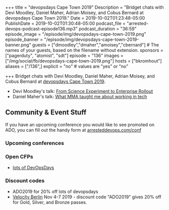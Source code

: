 +++
title = "devopsdays Cape Town 2019"
Description = "Bridget chats with Devi Moodley, Daniel Maher, Adrian Moisey, and Cobus Bernard at devopsdays Cape Town 2019."
Date = 2019-10-02T01:23:48-05:00
PublishDate = 2019-10-02T01:30:48-05:00
podcast_file = "arrested-devops-podcast-episode136.mp3"
podcast_duration = "36:59"
episode_image = "/episode/img/devopsdays-cape-town-2019.png"
episode_banner = "/episode/img/devopsdays-cape-town-2019-banner.png"
guests = ["dmoodley","dmaher","amoisey","cbernard"] # The names of your guests, based on the filename without extension.
sponsors = ["pagerduty", "atomist", "sdt"]
episode = "136"
images = ["/img/social/fb/devopsdays-cape-town-2019.png"]
hosts = ["bkromhout"]
aliases = ["/136",]
explicit = "no" # values are "yes" or "no"


+++
Bridget chats with Devi Moodley, Daniel Maher, Adrian Moisey, and Cobus Bernard at [devopsdays Cape Town 2019](https://www.devopsdays.org/events/2019-cape-town/welcome/).

- Devi Moodley's talk: [From Science Experiment to Enterprise Rollout](https://devopsdays.org/events/2019-cape-town/program/devi-moodley)
- Daniel Maher's talk: [What MMA taught me about working in tech](https://devopsdays.org/events/2019-cape-town/program/daniel-maher/)

## Community & Event Stuff

If you have an upcoming conference you would like to see promoted on ADO, you can fill out the handy form at [arresteddevops.com/conf](https://arresteddevops.com/conf)

### Upcoming conferences

### Open CFPs

- [lots of DevOpsDays](https://devopsdays.org/speaking)

### Discount codes
- ADO2019 for 20% off lots of devopsdays
- [Velocity Berlin](https://conferences.oreilly.com/velocity/vl-eu) Nov 4-7 2019 - discount code "ADO2019" gives 20% off for Gold, Silver, and Bronze passes.
